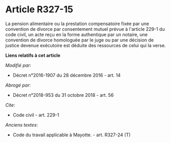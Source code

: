 # Article R327-15

La pension alimentaire ou la prestation compensatoire fixée par une convention de divorce par consentement mutuel prévue à
l'article 229-1 du code civil, un acte reçu en la forme authentique par un notaire, une convention de divorce homologuée par
le juge ou par une décision de justice devenue exécutoire est déduite des ressources de celui qui la verse.

**Liens relatifs à cet article**

_Modifié par_:

  - Décret n°2016-1907 du 28 décembre 2016 - art. 14

_Abrogé par_:

  - Décret n°2018-953 du 31 octobre 2018 - art. 56

_Cite_:

  - Code civil - art. 229-1

_Anciens textes_:

  - Code du travail applicable à Mayotte. - art. R327-24 (T)
